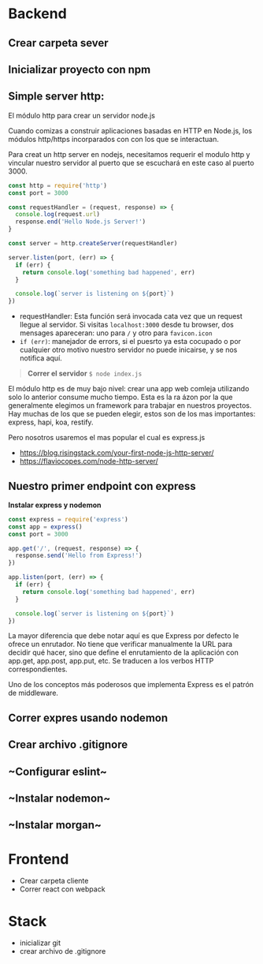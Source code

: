 # Backend

## Crear carpeta sever

## Inicializar proyecto con npm

## Simple server http:

El módulo http para crear un servidor node.js

Cuando comizas a construir aplicaciones basadas en HTTP en Node.js, los módulos http/https incorparados con con los que se interactuan.

Para creat un http server en nodejs, necesitamos requerir el modulo http y vincular nuestro servidor al puerto que se escuchará en este caso al puerto 3000. 

```javascript
const http = require('http')
const port = 3000

const requestHandler = (request, response) => {
  console.log(request.url)
  response.end('Hello Node.js Server!')
}

const server = http.createServer(requestHandler)

server.listen(port, (err) => {
  if (err) {
    return console.log('something bad happened', err)
  }

  console.log(`server is listening on ${port}`)
})
```

* requestHandler: Esta función será invocada cata vez que un request llegue al servidor. Si visitas `localhost:3000` desde tu browser, dos mensages apareceran: uno para `/` y otro para `favicon.icon`
* `if (err)`: manejador de errors, si el puesrto ya esta cocupado o por cualquier otro motivo nuestro servidor no puede inicairse, y se nos notifica aquí.

> **Correr el servidor** 
`$ node index.js`

El módulo http es de muy bajo nivel: crear una app web comleja utilizando solo lo anterior consume mucho tiempo. Esta es la ra
ázon por la que generalmente elegimos un framework para trabajar en nuestros proyectos. Hay muchas de los que se pueden elegir, estos son de los mas importantes: express, hapi, koa, restify.

Pero nosotros usaremos el mas popular el cual es express.js

  * https://blog.risingstack.com/your-first-node-js-http-server/
  * https://flaviocopes.com/node-http-server/

## Nuestro primer endpoint con express

**Instalar express y nodemon**

```javascript
const express = require('express')
const app = express()
const port = 3000

app.get('/', (request, response) => {
  response.send('Hello from Express!')
})

app.listen(port, (err) => {
  if (err) {
    return console.log('something bad happened', err)
  }

  console.log(`server is listening on ${port}`)
})
```

La mayor diferencia que debe notar aquí es que Express por defecto le ofrece un enrutador. No tiene que verificar manualmente la URL para decidir qué hacer, sino que define el enrutamiento de la aplicación con app.get, app.post, app.put, etc. Se traducen a los verbos HTTP correspondientes.

Uno de los conceptos más poderosos que implementa Express es el patrón de middleware.

## Correr expres usando nodemon
## Crear archivo .gitignore

## ~Configurar eslint~
## ~Instalar nodemon~
## ~Instalar morgan~

# Frontend

* Crear carpeta cliente
* Correr react con webpack

# Stack

* inicializar git
* crear archivo de .gitignore